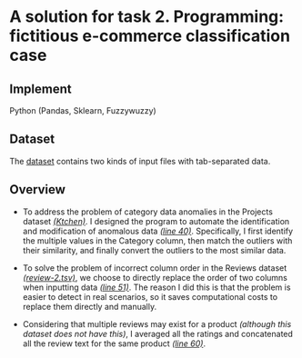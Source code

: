 # A solution for task 2. Programming: fictitious e-commerce classification case

## Implement

Python (Pandas, Sklearn, Fuzzywuzzy)

## Dataset

The [dataset](https://surfdrive.surf.nl/files/index.php/s/LDwpIdG7HHkQiOs) contains two kinds of input files with tab-separated data.

## Overview

- To address the problem of category data anomalies in the Projects dataset [*(Ktchen)*](./dataset/products/products-data-3.tsv). I designed the program to automate the identification and modification of anomalous data [*(line 40)*](./main.py). Specifically, I first identify the multiple values in the Category column, then match the outliers with their similarity, and finally convert the outliers to the most similar data.

- To solve the problem of incorrect column order in the Reviews dataset [*(review-2.tsv)*](./dataset/reviews/reviews-2.tsv), we choose to directly replace the order of two columns when inputting data [*(line 51)*](./main.py). The reason I did this is that the problem is easier to detect in real scenarios, so it saves computational costs to replace them directly and manually.

- Considering that multiple reviews may exist for a product *(although this dataset does not have this)*, I averaged all the ratings and concatenated all the review text for the same product [*(line 60)*](./main.py).